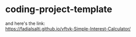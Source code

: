 # coding-project-template

and here's the link: <br>
https://fadialsalti.github.io/vftvk-Simple-Interest-Calculator/
